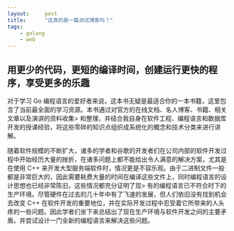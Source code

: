 ```yaml
---
layout:     post
title:      "这真的是一篇测试博客吗？"
tags:
    - golang
    - web
---
```


## 用更少的代码，更短的编译时间，创建运行更快的程序，享受更多的乐趣    

对于学习 Go 编程语言的爱好者来说，这本书无疑是最适合你的一本书籍，这里包含了当前最全面的学习资源。本书通过对官方的在线文档、名人博客、书籍、相关文章以及演讲的资料收集>
和整理，并结合我自身在软件工程、编程语言和数据库开发的授课经验，将这些零碎的知识点组织成系统化的概念和技术分类来进行讲解。

随着软件规模的不断扩大，诸多的学者和谷歌的开发者们在公司内部的软件开发过程中开始经历大量的挫折，在诸多问题上都不能给出令人满意的解决方案，尤其是在使用 C++ 来开发大型服务端软件时，情况更是不容乐观。由于二进制文件一般都是非常巨大的，因此需要耗费大量的时间在编译这些文件上，同时编程语言的设计思想也已经非常陈旧，这些情况都充分证明了现>
有的编程语言已不符合时下的生产环境。尽管硬件在过去的几十年中有了飞速的发展，但人们依旧没有找到机会去改变 C++ 在软件开发的重要地位，并在实际开发过程中忍受着它所带来的人头疼的一些问题。因此学者们坐下来总结出了现在生产环境与软件开发之间的主要矛盾，并尝试设计一门全新的编程语言来解决这些问题。
